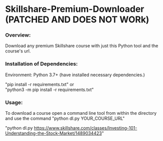 # Skillshare-Premium-Downloader (PATCHED AND DOES NOT WORk)
<h3>Overview:</h3>
Download any premium Skillshare course with just this Python tool and the course's url.

<h3>Installation of Dependencies:</h3>

Environment: Python 3.7+ (have installed necessary dependencies.)
  
"pip install -r requirements.txt" 
or  
"python3 -m pip install -r requirements.txt"  


<h3>Usage:</h3>
To download a course open a command line tool from within the directory and use the command "python dl.py YOUR_COURSE_URL"

"python dl.py https://www.skillshare.com/classes/Investing-101-Understanding-the-Stock-Market/1489034423"
